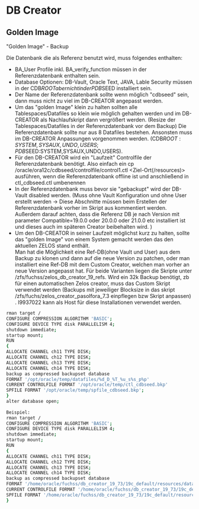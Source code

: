 # DB Creator

## Golden Image

"Golden Image" - Backup  

Die Datenbank die als Referenz benutzt wird, muss folgendes enthalten:

* BA_User Profile inkl. BA_verify_function müssen in der Referenzdatenbank enthalten sein.
* Database Optionen: DB-Vault, Oracle Text, JAVA, Lable Security müssen in der CDB$ROOT aber nicht in der PDB$SEED installiert sein.
* Der Name der Referenzdatenbank sollte wenn möglich "cdbseed" sein, dann muss nicht zu viel im DB-CREATOR angepasst werden.
* Um das "golden Image" klein zu halten sollten alle Tablespaces/Datafiles so klein wie möglich gehalten werden und im DB-CREATOR als Nachlaufskript dann vergrößert werden. (Resize der Tablespaces/Datafiles in der Referenzdatenbank vor dem Backup)
Die Referenzdatenbank sollte nur aus 8 Datafiles bestehen. Ansonsten muss im DB-CREATOR Anpassungen vorgenommen werden.
(CDB$ROOT:SYSTEM,SYSAUX,UNDO,USERS;  
PDB$SEED:SYSTEM,SYSAUX,UNDO,USERS).  
* Für den DB-CREATOR wird ein "Laufzeit" Controlfile der Referenzdatenbank benötigt. Also einfach ein cp /oracle/ora12c/cdbseed/controlfile/control1.ctl <Ziel-Ort(/resources)> ausführen, wenn die Referenzdatenbank offline ist und anschließend in ctl_cdbseed.ctl umbenennen
* In der Referenzdatenbank muss bevor sie "gebackupt" wird der DB-Vault disabled werden. (Muss ohne Vault Konfiguration und ohne User erstellt werden -> Diese Abschnitte müssen beim Erstellen der Referenzdatenbank vorher im Skript aus kommentiert werden. Außerdem darauf achten, dass die Referenz DB je nach Version mit parameter Compatible=19.0.0 oder 20.0.0 oder 21.0.0 etc installiert ist und dieses auch im späteren Creator beibehalten wird. )  
* Um den DB-CREATOR in seiner Laufzeit möglichst kurz zu halten, sollte das "golden Image" von einem System gemacht werden das den aktuellen ZELOS stand enthält.  
Man hat die Möglichkeit eine Ref-DB(ohne Vault und User) aus dem Backup zu klonen und dann auf die neue Version zu patchen, oder man installiert eine Ref-DB mit dem Custom Creator, welchen man vorher an neue Version angepasst hat. Für beide Varianten liegen die Skripte unter /zfs/fuchss/zelos_db_creator_19_refs. Wird ein 32k Backup benötigt, zb für einen automatischen Zelos creator, muss das Custom Skript verwendet werden (Backups mit jeweiliger Blocksize in das skript /zfs/fuchs/zelos_creator_pasolfora_7.3 einpflegen bzw Skript anpassen) . l9937022 kann als Host für diese Installationen verwendet werden.

```bash
rman target /
CONFIGURE COMPRESSION ALGORITHM 'BASIC';
CONFIGURE DEVICE TYPE disk PARALLELISM 4;
shutdown immediate;
startup mount;
RUN
{
ALLOCATE CHANNEL ch11 TYPE DISK;
ALLOCATE CHANNEL ch12 TYPE DISK;
ALLOCATE CHANNEL ch13 TYPE DISK;
ALLOCATE CHANNEL ch14 TYPE DISK;
backup as compressed backupset database
FORMAT '/opt/oracle/temp/datafiles/%d_D_%T_%u_s%s_p%p'
CURRENT CONTROLFILE FORMAT '/opt/oracle/temp/ctl_cdbseed.bkp'
SPFILE FORMAT '/opt/oracle/temp/spfile_cdbseed.bkp';
}
alter database open;
 
Beispiel:
rman target /
CONFIGURE COMPRESSION ALGORITHM 'BASIC'; 
CONFIGURE DEVICE TYPE disk PARALLELISM 4;
shutdown immediate;
startup mount;
RUN
{
ALLOCATE CHANNEL ch11 TYPE DISK;
ALLOCATE CHANNEL ch12 TYPE DISK;
ALLOCATE CHANNEL ch13 TYPE DISK;
ALLOCATE CHANNEL ch14 TYPE DISK;
backup as compressed backupset database
FORMAT '/home/oracle/fuchss/db_creator_19_73/19c_default/resources/datafiles/%d_D_%T_%u_s%s_p%p'
CURRENT CONTROLFILE FORMAT '/home/oracle/fuchss/db_creator_19_73/19c_default/resources/ctl_cdbseed.bkp'
SPFILE FORMAT '/home/oracle/fuchss/db_creator_19_73/19c_default/resources/spfile_cdbseed.bkp';
}
```